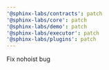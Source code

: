```yaml
---
'@sphinx-labs/contracts': patch
'@sphinx-labs/core': patch
'@sphinx-labs/demo': patch
'@sphinx-labs/executor': patch
'@sphinx-labs/plugins': patch
---
```


Fix nohoist bug
